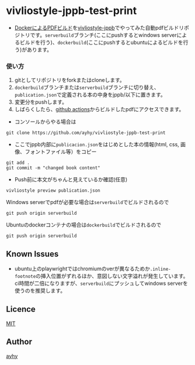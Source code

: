 # vivliostyle-jppb-test-print
- [DockerによるPDFビルド](https://qiita.com/suzuki_sh/items/03bd86909a47323cbfa3)を[vivliostyle-jppb](https://github.com/ayhy/vivliostyle-jppb)でやってみた自動pdfビルドリポジトリです。`serverbuild`ブランチ(ここにpushするとwindows serverによるビルドを行う)、`dockerbuild`(ここにpushするとubuntuによるビルドを行う)があります。



### 使い方
1. gitとしてリポジトリをforkまたはcloneします。
2. `dockerbuild`ブランチまたは`serverbuild`ブランチに切り替え、`publication.json`で定義される本の中身をjppb/以下に置きます。
3. 変更分をpushします。
4. しばらくしたら、[github actions](../../actions/)からビルドしたpdfにアクセスできます。

* コンソールからやる場合は

```
git clone https://github.com/ayhy/vivliostyle-jppb-test-print
```
* ここでjppb内部に`publicacion.json`をはじめとした本の情報(html, css, 画像、フォントファイル等）をコピー

```
git add .
git commit -m "changed book content"
```

* Push前に本文がちゃんと見えているか確認(任意)
```
vivliostyle preview publication.json
```

Windows serverでpdfが必要な場合は`serverbuild`でビルドされるので
```
git push origin serverbuild
```

Ubuntuのdockerコンテナの場合は`dockerbuild`でビルドされるので
```
git push origin serverbuild
```


## Known Issues
* ubuntu上のplaywrightではchromiumのverが異なるためか`.inline-footnote`の挿入位置がずれるほか、意図しない文字溢れが発生しています。ci時間が二倍になりますが、`serverbuild`にプッシュしてwindows serverを使うのを推奨します。

## Licence
[MIT](https://github.com/tcnksm/tool/blob/master/LICENCE)

## Author
[ayhy](https://github.com/ayhy)